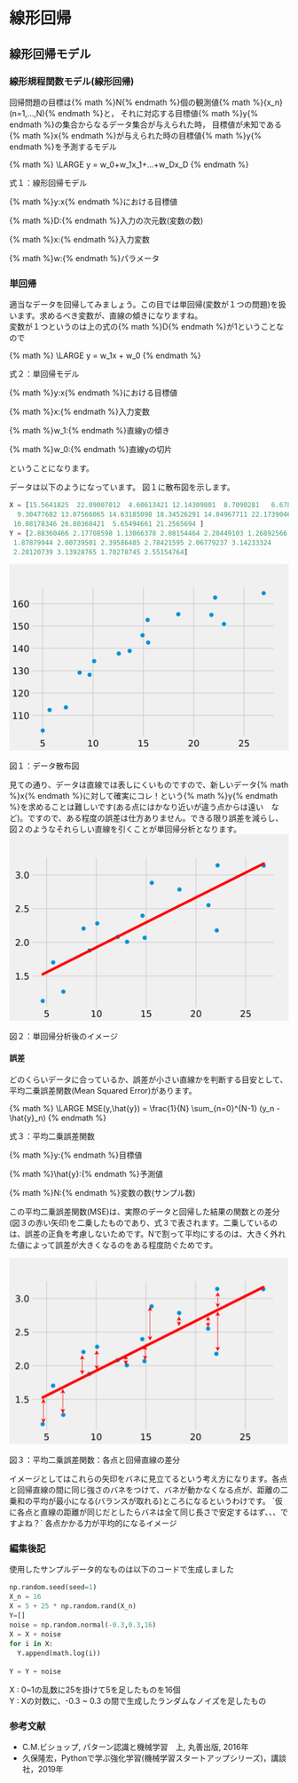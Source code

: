 # 線形回帰
## 線形回帰モデル
### 線形規程関数モデル(線形回帰)
回帰問題の目標は{% math %}N{% endmath %}個の観測値{% math %}\{x_n\}(n=1,...,N){% endmath %}と， それに対応する目標値{% math %}y{% endmath %}の集合からなるデータ集合が与えられた時， 目標値が未知である{% math %}x{% endmath %}が与えられた時の目標値{% math %}y{% endmath %}を予測するモデル

{% math %}
\LARGE y = w_0+w_1x_1+...+w_Dx_D
{% endmath %}
<div class="align-center">
    <p>式１：線形回帰モデル</p>
    <p>{% math %}y:x{% endmath %}における目標値</p>
    <p>{% math %}D:{% endmath %}入力の次元数(変数の数)</p>
    <p>{% math %}x:{% endmath %}入力変数</p>
    <p>{% math %}w:{% endmath %}パラメータ</p>
</div>

### 単回帰
適当なデータを回帰してみましょう。この目では単回帰(変数が１つの問題)を扱います。求めるべき変数が、直線の傾きになりますね。  
変数が１つというのは上の式の{% math %}D{% endmath %}が1ということなので

{% math %}
\LARGE y = w_1x + w_0
{% endmath %}
<div class="align-center">
    <p>式２：単回帰モデル</p>
    <p>{% math %}y:x{% endmath %}における目標値</p>
    <p>{% math %}x:{% endmath %}入力変数</p>
    <p>{% math %}w_1:{% endmath %}直線yの傾き</p>
    <p>{% math %}w_0:{% endmath %}直線yの切片</p>
</div>

ということになります。  

データは以下のようになっています。
図１に散布図を示します。
```python
X = [15.5641825  22.09007012  4.60613421 12.14309801  8.7090281   6.67849749
  9.30477682 13.07566065 14.63185098 18.34526291 14.84967711 22.17390462
 10.08178346 26.80368421  5.65494661 21.2565694 ]
Y = [2.88360466 2.17708598 1.13066378 2.08154464 2.20449103 1.26892566
 1.87879944 2.00739501 2.39586485 2.78421595 2.06779237 3.14233324
 2.28120739 3.13928765 1.70278745 2.55154764]
```

<div class="align-center">
    <img src='../assets/algorithm/linear_regression_00.svg' class="full-width-img">
    <p class="figure-disc">図１：データ散布図</p>
</div>
見ての通り、データは直線では表しにくいものですので、新しいデータ{% math %}x{% endmath %}に対して確実にコレ！という{% math %}y{% endmath %}を求めることは難しいです(ある点にはかなり近いが違う点からは遠い　など)。ですので、ある程度の誤差は仕方ありません。できる限り誤差を減らし、図２のようなそれらしい直線を引くことが単回帰分析となります。
<div class="align-center">
    <img src='../assets/algorithm/linear_regression_01.svg' class="full-width-img">
    <p class="figure-disc">図２：単回帰分析後のイメージ</p>
</div>

#### 誤差
どのくらいデータに合っているか、誤差が小さい直線かを判断する目安として、  
平均二乗誤差関数(Mean Squared Error)があります。

{% math %}
\LARGE MSE(y,\hat{y}) = \frac{1}{N} \sum_{n=0}^{N-1} (y_n - \hat{y}_n)
{% endmath %}
<div class="align-center">
    <p>式３：平均二乗誤差関数</p>
    <p>{% math %}y:{% endmath %}目標値</p>
    <p>{% math %}\hat{y}:{% endmath %}予測値</p>
    <p>{% math %}N:{% endmath %}変数の数(サンプル数)</p>
</div>

この平均二乗誤差関数(MSE)は、実際のデータと回帰した結果の関数との差分(図３の赤い矢印)を二乗したものであり、式３で表されます。二乗しているのは、誤差の正負を考慮しないためです。Nで割って平均にするのは、大きく外れた値によって誤差が大きくなるのをある程度防ぐためです。
<div class="align-center">
    <img src='../assets/algorithm/linear_regression_02.svg' class="full-width-img">
    <p class="figure-disc">図３：平均二乗誤差関数：各点と回帰直線の差分</p>
</div>
イメージとしてはこれらの矢印をバネに見立てるという考え方になります。各点と回帰直線の間に同じ強さのバネをつけて、バネが動かなくなる点が、距離の二乗和の平均が最小になる(バランスが取れる)ところになるというわけです。  
`仮に各点と直線の距離が同じだとしたらバネは全て同じ長さで安定するはず、、、ですよね？`  
各点かかる力が平均的になるイメージ


### 編集後記
使用したサンプルデータ的なものは以下のコードで生成しました
```python
np.random.seed(seed=1)
X_n = 16
X = 5 + 25 * np.random.rand(X_n)
Y=[]
noise = np.random.normal(-0.3,0.3,16)
X = X + noise
for i in X:
  Y.append(math.log(i))

Y = Y + noise
```

X : 0~1の乱数に25を掛けて5を足したものを16個  
Y : Xの対数に、-0.3 ~ 0.3 の間で生成したランダムなノイズを足したもの  
### 参考文献
- C.M.ビショップ, パターン認識と機械学習　上, 丸善出版, 2016年
- 久保隆宏，Pythonで学ぶ強化学習(機械学習スタートアップシリーズ)，講談社，2019年
